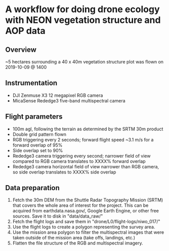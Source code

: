 # A workflow for doing drone ecology with NEON vegetation structure and AOP data

## Overview

~5 hectares surrounding a 40 x 40m vegetation structure plot was flown on 2019-10-09 @ 1400

## Instrumentation

- DJI Zenmuse X3 12 megapixel RGB camera
- MicaSense Rededge3 five-band multispectral camera

## Flight parameters

- 100m agl, following the terrain as determined by the SRTM 30m product
- Double grid pattern flown
- RGB triggering every 2 seconds; forward flight speed ~3.1 m/s for a forward overlap of 95%
- Side overlap set to 90%
- Rededge3 camera triggering every second; narrower field of view compared to RGB camera translates to XXXX% forward overlap
- Rededge3 camera horizontal field of view narrower than RGB camera, so side overlap translates to XXXX% side overlap

## Data preparation

1. Fetch the 30m DEM from the Shuttle Radar Topography Mission (SRTM) that covers the whole area of interest for the project.
This can be acquired from earthdata.nasa.gov/, Google Earth Engine, or other free sources. Save it to disk in "data/data_raw/"
2. Fetch the flight logs and save them in "drone/L0/flight-logs/niwo_017/"
3. Use the flight logs to create a polygon representing the survey area.
4. Use the mission area polygon to filter the multispectral images that were taken outside of the mission area (take offs, landings, etc.)
5. Flatten the file structure of the RGB and multispectral imagery.